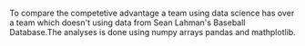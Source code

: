 To compare the competetive advantage a team using data science has over a team which doesn't using data from Sean Lahman's Baseball Database.The analyses is done using numpy arrays pandas and mathplotlib.
